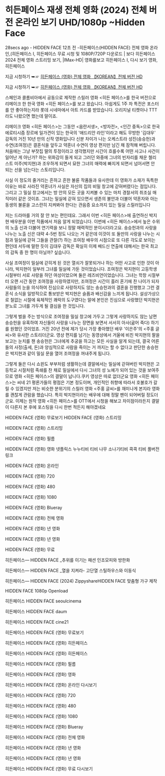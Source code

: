 # 히든페이스 재생 전체 영화 (2024) 전체 버전 온라인 보기 UHD/1080p ~Hidden Face


28secs ago - HIDDEN FACE 12초 전 -히든페이스(HIDDEN FACE) 전체 영화 온라인,(히든페이스 I, 히든페이스 무료 시청 및 1080P/720P 다운로드 | 보다 히든페이스 2024 전체 영화 스트리밍 보기, |IMax-HD| 영화를보고 히든페이스 I, 다시 보기 영화,히든페이스

지금 시청하기 ➥☞ [히든페이스 (영화) 전체 영화 【KOREAN】전체 버전 HD](https://goldstream77.org/ko/936245/hidden-face.html)

지금 시청하기 ➥☞ [히든페이스 (영화) 전체 영화 【KOREAN】전체 버전 HD](https://goldstream77.org/ko/936245/hidden-face.html)

스페인과 콜롬비아에서 공동으로 제작한 스릴러 영화 <히든 페이스>를 한국 버전으로 리메이크 한 한국 영화 <히든 페이스>를 보고 왔습니다. 아쉽게도 1주 차 특전은 포스터를 안 좋아하는지라 롯데 시네마에서 아트 카드를 받았습니다. 오리지널 티켓이나 TTT라도 나왔으면 했는데 말이죠.

리메이크 영화 <히든 페이스>는 그동안 <음란서생>, <방자전>, <인간 중독>으로 한국 에로티시즘 장르에 일가견이 있는 한국의 '애드리안 라인'이라고 해도 무방한 '김대우' 감독의 거진 10년 만의 신작 영화입니다 신분 차이가 나는 오케스트라 성진(송승헌)과 수연(조여정)은 결혼식을 앞두고 약혼녀 수연이 영상 편지만 남긴 채 잠적해 버립니다. 처음에는 그냥 부잣집 딸의 투정이라고 생각했지만 시간이 흐를수록 어떤 사고나 사건이 일어난 게 아닌가? 하는 위화감이 들게 되고 그러던 와중에 그녀의 빈자리를 채운 첼리스트 미주(박지현)과 조우하게 되면서 묘한 그녀의 매력에 빠지게 되면서 넘어서면 안 되는 선을 넘는다는 스토리입니다.

사실 이 정도의 줄거리는 흔하고 흔한 불륜 작품들과 유사한데 이 영화가 소재가 독특한 이유는 바로 사라진 약혼녀가 사실은 자신의 집의 비밀 창고에 갇혀버렸다는 점입니다. 그리고 그 밀실 창고에서는 방 안의 모든 곳을 지켜볼 수 있는 마치 경찰서의 취조실 매직미러 같은 것이죠. 그녀는 밀실에 갇혀 있으면서 생존의 불안과 더불어 약혼자와 아는 동생의 불륜을 고스란히 지켜봐야 한다는 관음증 요소까지 있는 밀실 스릴러입니다

저는 드라마를 거의 잘 안 보는 편인데요. 그래서 이번 <히든 페이스>에 출연하신 박지현 배우분을 이번 작품에서 처음 알게 되었습니다. 이번에 <히든 페이스>에서 높은 수위의 노출 신과 더불어 연기력을 보니 정말 매력적인 분이시더라고요. 송승헌과의 사랑을 나누는 노출 신은 대략 4-5번 정도 나오는 거 같은데 이것이 또 둘만의 사랑을 나누는 시점과 밀실에 갇혀 그들을 관찰(?) 하는 조여정 배우의 시점으로 또 다른 각도로 보이는 편인데 서두에 말한 듯이 김대우 감독은 확실히 이제 배드신 연출에 대해서는 한국 최고의 감독 중 한 명이 아닐까? 싶습니다.

사실 조여정이 밀실에 갇히게 된 것은 열쇠가 잘못되거나 하는 어떤 사고로 인한 것이 아니라, 박지현이 일부러 그녀를 밀실에 가둔 것이었습니다. 조여정은 박지현이 고등학생 시절부터 서로 사랑을 하던 여성이었으며 둘은 레즈비언이었습니다. 그녀는 학창 시절부터 오랜 시간 동안 조여정을 사랑하였지만, 조여정은 시간이 흘러 혼기에 찬 나이가 되자 사람들의 눈을 의식하여 진심으로 사랑하지도 않는 송승헌과의 결혼을 진행했고 그런 결혼식 소식을 일방적으로 통보받은 박지현은 슬픔과 배신감을 느끼게 됩니다. 설상가상으로 철없는 시절에 육체적인 쾌락의 도구였다는 말에 본인은 진심으로 사랑했던 박지현은 분노로 그녀를 가두게 될 결심을 한 것입니다.

그렇게 벌을 주는 방식으로 조여정을 밀실 창고에 가두고 그렇게 사랑하지도 않는 남편 송승헌을 유혹하여 자신들이 사랑을 나누는 장면을 보면서 서서히 아사(굶어 죽다) 하기를 원했던 것이었죠. 거진 20년 전에 제가 당시 가장 좋아했던 배우 '이은주'의 <주홍 글씨>와 유사한 스토리더군요. 영상 편지를 남기는 동영상에서 거울에 비친 박지현의 팔을 보고는 눈치를 챈 송승헌은 그녀에게 추궁을 하고는 모든 사실을 알게 되는데, 결국 어른들의 사정(출세, 돈)과 양심적으로 사람을 죽이는 거 까지는 할 수 없다고 판단한 송승헌은 박지현과 같이 밀실 문을 열어 조여정을 꺼내주게 됩니다.

그렇게 둘은 다시 쇼윈도 부부처럼 생활하는데 결말에서는 밀실에 갇혀버린 박지현은 고등학교 시절처럼 족쇄를 찬 채로 밀실에서 다시 그녀의 성 노예가 되어 있는 것을 보여주므로 영화 <히든 페이스>의 결말이 납니다.쿠키 영상은 따로 없더군요 영화 <히든 페이스>는 씨네 21 평론가들의 평점은 기본 정도이며, 개인적인 취향에 따라서 호불호가 갈릴 수 있겠지만 저는 비슷한 분위기의 스릴러 영화 <주홍 글씨>를 재미나게 본지라 영화를 괜찮게 관람을 했습니다. 특히 박지현이라는 배우에 대해 정말 팬이 되어버릴 정도더군요. 이제는 원작 영화 <히든 페이스>를 OTT에서 시청을 해보고 차이점이라든지 결말이 다른지 본 후에 포스팅을 다시 한번 적든지 해야겠네요

HIDDEN FACE (영화) 무료보기
HIDDEN FACE (영화) 스트리밍

HIDDEN FACE (영화) 스트리밍

HIDDEN FACE (영화) 필름

HIDDEN FACE (영화) 영화 넷플릭스 누누티비 티비 나무 소나기티비 콕콕 티비 풀버전 링크

HIDDEN FACE (영화) 온라인

HIDDEN FACE (영화) 720

HIDDEN FACE (영화) 480

HIDDEN FACE (영화) 1080

HIDDEN FACE (영화) Blueray

HIDDEN FACE (영화) 전체 영화

HIDDEN FACE (영화) 년 영화

HIDDEN FACE (영화) 년 영화

HIDDEN FACE (영화) 무료

히든페이스— HIDDEN FACE _추위를 이기는 패션 인조모피와 방한화

히든페이스— HIDDEN FACE _열을 지켜라- 고단열 스틸하우스와 이동식

히든페이스— HIDDEN FACE (2024) ZippyshareHIDDEN FACE 맞춤형 가구 제작

HIDDEN FACE 1080p Openload

히든페이스 HIDDEN FACE seoulcinema

히든페이스 HIDDEN FACE daum

히든페이스 HIDDEN FACE cine21

히든페이스 HIDDEN FACE (영화) 무료보기

히든페이스 HIDDEN FACE (영화) 히든페이스

히든페이스 HIDDEN FACE (영화) 히든페이스

히든페이스 HIDDEN FACE (영화) 필름

히든페이스 HIDDEN FACE (영화) 영화

히든페이스 HIDDEN FACE (영화) 온라인 다시보기

히든페이스 HIDDEN FACE (영화) 720

히든페이스 HIDDEN FACE (영화) 480

히든페이스 HIDDEN FACE (영화) 1080

히든페이스 HIDDEN FACE (영화) Blueray

히든페이스 HIDDEN FACE (영화) 전체 영화

히든페이스 HIDDEN FACE (영화) 년 영화

히든페이스 HIDDEN FACE (영화) 년 영화

히든페이스 HIDDEN FACE (영화) 무료 다시보기
